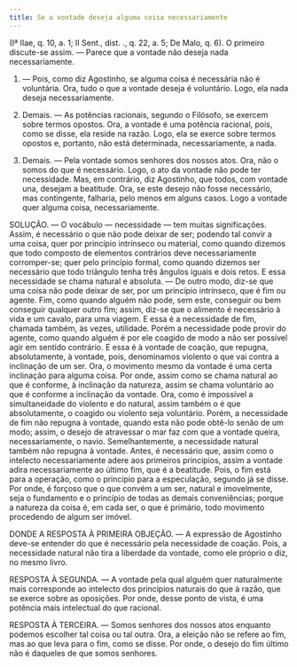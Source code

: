 ```yaml
---
title: Se a vontade deseja alguma coisa necessariamente
---
```


(Iª IIae, q. 10, a. 1; II Sent., dist. ., q. 22, a. 5; De Malo, q. 6).
  O primeiro discute-se assim. ― Parece que a vontade não deseja nada necessariamente.  

1. ― Pois, como diz Agostinho, se alguma coisa é necessária não é voluntária. Ora, tudo o que a vontade deseja é voluntário. Logo, ela nada deseja necessariamente.  

2. Demais. ― As potências racionais, segundo o Filósofo, se exercem sobre termos opostos. Ora, a vontade é uma potência racional, pois, como se disse, ela reside na razão. Logo, ela se exerce sobre termos opostos e, portanto, não está determinada, necessariamente, a nada.  

3. Demais. ― Pela vontade somos senhores dos nossos atos. Ora, não o somos do que é necessário. Logo, o ato da vontade não pode ter necessidade.  Mas, em contrário, diz Agostinho, que todos, com vontade una, desejam a beatitude. Ora, se este desejo não fosse necessário, mas contingente, falharia, pelo menos em alguns casos. Logo a vontade quer alguma coisa, necessariamente.  

SOLUÇÃO. ― O vocábulo ― necessidade ― tem muitas significações. Assim, é necessário o que não pode deixar de ser; podendo tal convir a uma coisa, quer por princípio intrínseco ou material, como quando dizemos que todo composto de elementos contrários deve necessariamente corromper-se; quer pelo princípio formal, como quando dizemos ser necessário que todo triângulo tenha três ângulos iguais e dois retos. E essa necessidade se chama natural e absoluta. ― De outro modo, diz-se que uma coisa não pode deixar de ser, por um princípio intrínseco, que é fim ou agente. Fim, como quando alguém não pode, sem este, conseguir ou bem conseguir qualquer outro fim; assim, diz-se que o alimento é necessário à vida e um cavalo, para uma viagem. E essa é a necessidade de fim, chamada também, às vezes, utilidade. Porém a necessidade pode provir do agente, como quando alguém é por ele coagido de modo a não ser possível agir em sentido contrário. E essa é à vontade de coação, que repugna, absolutamente, à vontade, pois, denominamos violento o que vai contra a inclinação de um ser. Ora, o movimento mesmo da vontade é uma certa inclinação para alguma coisa. Por onde, assim como se chama natural ao que é conforme, à inclinação da natureza, assim se chama voluntário ao que é conforme a inclinação da vontade. Ora, como é impossível a simultaneidade do violento e do natural, assim também o é que absolutamente, o coagido ou violento seja voluntário. Porém, a necessidade de fim não repugna à vontade, quando esta não pode obtê-lo senão de um modo; assim, o desejo de atravessar o mar faz com que a vontade queira, necessariamente, o navio. Semelhantemente, a necessidade natural também não repugna à vontade. Antes, é necessário que, assim como o intelecto necessariamente adere aos primeiros princípios, assim a vontade adira necessariamente ao último fim, que é a beatitude. Pois, o fim está para a operação, como o princípio para a especulação, segundo já se disse. Por onde, é forçoso que o que convém a um ser, natural e imovelmente, seja o fundamento e o princípio de todas as demais conveniências; porque a natureza da coisa é, em cada ser, o que é primário, todo movimento procedendo de algum ser imóvel. 

DONDE A RESPOSTA À PRIMEIRA OBJEÇÃO. ― A expressão de Agostinho deve-se entender do que é necessário pela necessidade de coação. Pois, a necessidade natural não tira a liberdade da vontade, como ele próprio o diz, no mesmo livro.  

RESPOSTA À SEGUNDA. ― A vontade pela qual alguém quer naturalmente mais corresponde ao intelecto dos princípios naturais do que à razão, que se exerce sobre as oposições. Por onde, desse ponto de vista, é uma potência mais intelectual do que racional.  

RESPOSTA À TERCEIRA. ― Somos senhores dos nossos atos enquanto podemos escolher tal coisa ou tal outra. Ora, a eleição não se refere ao fim, mas ao que leva para o fim, como se disse. Por onde, o desejo do fim último não é daqueles de que somos senhores.
